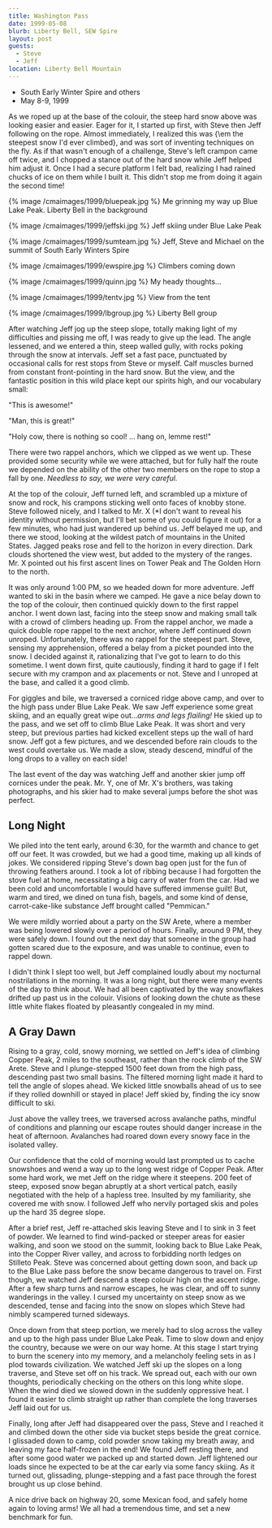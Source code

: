 ```yaml
---
title: Washington Pass
date: 1999-05-08
blurb: Liberty Bell, SEW Spire
layout: post
guests:
  - Steve
  - Jeff
location: Liberty Bell Mountain
---
```


* South Early Winter Spire and others
* May 8-9, 1999

As we roped up at the base of the colouir, the steep hard snow above was looking
easier and easier. Eager for it, I started up first, with Steve then Jeff
following on the rope. Almost immediately, I realized this was {\em the steepest
snow I'd ever climbed}, and was sort of inventing techniques on the fly. As if
that wasn't enough of a challenge, Steve's left crampon came off twice, and I
chopped a stance out of the hard snow while Jeff helped him adjust it. Once I
had a secure platform I felt bad, realizing I had rained chucks of ice on them
while I built it. This didn't stop me from doing it again the second time!


{% image /cmaimages/1999/bluepeak.jpg %}
Me grinning my way up Blue Lake Peak. Liberty Bell in the
background

{% image /cmaimages/1999/jeffski.jpg %}
Jeff skiing under Blue Lake Peak

{% image /cmaimages/1999/sumteam.jpg %}
Jeff, Steve and Michael on the summit of South Early Winters Spire

{% image /cmaimages/1999/ewspire.jpg %}
Climbers coming down

{% image /cmaimages/1999/quinn.jpg %}
My heady thoughts...

{% image /cmaimages/1999/tentv.jpg %}
View from the tent

{% image /cmaimages/1999/lbgroup.jpg %}
Liberty Bell group

After watching Jeff jog up the steep slope, totally making
light of my difficulties and pissing me off, I was ready to 
give up the lead. The angle lessened, and
we entered a thin, steep walled gully, with rocks poking
through the snow at intervals. Jeff set a fast pace, punctuated
by occasional calls for rest stops from Steve or myself.
Calf muscles burned from constant front-pointing in
the hard snow. But the view, and the fantastic position in
this wild place kept our spirits high, and our vocabulary
small: 


"This is awesome!"


"Man, this is great!"


"Holy cow, there is nothing so cool! ... hang on, lemme rest!"


There were two rappel anchors, which we clipped as we went up.
These provided some security while we were attached, but for
fully half the route we depended on the ability of the other
two members on the rope to stop a fall by one. *Needless to say,
we were very careful.*


At the top of the colouir, Jeff turned left, and scrambled up
a mixture of snow and rock, his crampons sticking well onto
faces of knobby stone. Steve followed nicely, and I talked to
Mr. X (*I don't want to reveal his identity without permission,
but I'll bet some of you could figure it out)
for a few minutes, who had just wandered up behind
us. Jeff belayed me up, and there we stood, looking at the
wildest patch of mountains in the United States. Jagged peaks
rose and fell to the horizon in every direction. Dark clouds
shortened the view west, but added to the mystery of the ranges.
Mr. X pointed out his first ascent lines on Tower Peak and
The Golden Horn to the north.


It was only around 1:00 PM, so we headed down for more adventure.
Jeff wanted to ski in the basin where we camped. He gave a nice
belay down to the top of the colouir, then continued quickly
down to the first rappel anchor. I went down last, facing into
the steep snow and making small talk with a crowd of climbers
heading up. From the rappel anchor, we made a quick double rope
rappel to the next anchor, where Jeff continued down unroped.
Unfortunately, there was no
rappel for the steepest part. Steve,
sensing my apprehension, offered a belay from a picket pounded into
the snow. I decided against it, rationalizing that I've got to
learn to do this sometime. I went down first, quite cautiously,
finding it hard to gage if I felt secure with my crampon and
ax placements or not. Steve and I unroped at the base, and
called it a good climb.


For giggles and bile, we traversed a corniced ridge above
camp, and over to the high pass under Blue Lake Peak. We saw
Jeff experience some great skiing, and an equally great wipe
out...*arms and legs flailing!* He skied up to the pass, and
we set off to climb Blue Lake Peak. It was short and very steep,
but previous parties had kicked excellent steps up the wall
of hard snow. Jeff got a few pictures, and we descended before
rain clouds to the west could overtake us. We made a slow, steady
descend, mindful of the long drops to a valley on each side!


The last event of the day was watching Jeff and another skier
jump off cornices under the peak. Mr. Y, one of Mr. X's brothers,
was taking photographs,
and his skier had to make several jumps before the shot was
perfect.


Long Night
---------

We piled into the tent early, around 6:30, 
for the warmth and chance
to get off our feet. It was crowded, but we had a good time,
making up all kinds of jokes. We considered ripping Steve's down
bag open just for the fun of throwing feathers around. I took
a lot of ribbing because I had forgotten the stove fuel at
home, necessitating a big carry of water from the car. Had we been cold and
uncomfortable I would have suffered immense guilt! But, warm
and tired, we dined on tuna fish, bagels, and some kind of
dense, carrot-cake-like substance Jeff brought called "Pemmican."


We were mildly worried about a party on the SW Arete, where a member
was being lowered slowly over a period of hours. Finally, around
9 PM, they were safely down. I found out the next day that someone
in the group had gotten scared due to the exposure, and was unable
to continue, even to rappel down.


I didn't think I slept too well, but Jeff complained loudly about
my nocturnal nostrilations in the morning. It was a long night,
but there were many events of the day to think about. We had
all been captivated by the way snowflakes drifted up past us
in the colouir. Visions of looking down the chute as these little
white flakes floated by pleasantly congealed in my mind.


A Gray Dawn
---------

Rising to a gray, cold, snowy morning, we settled on Jeff's idea of climbing
Copper Peak, 2 miles to the southeast, rather than the rock climb of the SW
Arete.  Steve and I plunge-stepped 1500 feet down from the high pass, descending
past two small basins. The filtered morning light made it hard to tell the angle
of slopes ahead. We kicked little snowballs ahead of us to see if they rolled
downhill or stayed in place!  Jeff skied by, finding the icy snow difficult to
ski.


Just above the valley trees, we traversed across avalanche paths, mindful
of conditions and planning our escape routes should danger increase
in the heat of afternoon. Avalanches had roared down every snowy face
in the isolated valley.


Our confidence that the cold of morning would last prompted us to cache
snowshoes and wend a way up to the long west ridge of Copper Peak.
After some hard work, we met Jeff on the ridge where it steepens.
200 feet of steep, exposed snow began abruptly at a short vertical
patch, easily negotiated with the help of a hapless tree. Insulted
by my familiarity, she covered me with snow. I followed Jeff who
nervily portaged skis and poles up the hard 35 degree slope.


After a brief rest, Jeff re-attached skis leaving Steve and I to
sink in 3 feet of powder. We learned to find wind-packed or steeper
areas for easier walking, and soon we stood on the summit, looking
back to Blue Lake Peak, into the Copper River valley, and across
to forbidding north ledges on Stilleto Peak. Steve was concerned
about getting down soon, and back up to the Blue Lake pass before
the snow became dangerous to travel on. First though, we watched
Jeff descend a steep colouir high on the ascent ridge. After a
few sharp turns and narrow escapes, he was clear, and off to
sunny wanderings in the valley. I cursed my uncertainty on steep
snow as we descended, tense and facing into the snow on slopes which
Steve had nimbly scampered turned sideways. 


Once down from that steep portion, we merely had to slog across the valley
and up to the high pass under Blue Lake Peak. Time to slow down and
enjoy the country, because we were on our way home. At this stage I
start trying to burn the scenery into my memory, and a melancholy
feeling sets in as I plod towards civilization. We watched Jeff ski
up the slopes on a long traverse, and Steve set off on his track.
We spread out, each with our own thoughts, periodically checking on
the others on this long white slope. When the wind died we slowed down
in the suddenly oppressive heat. I found it easier to climb straight
up rather than complete the long traverses Jeff laid out for us.


Finally, long after Jeff had disappeared over the pass, Steve and I reached
it and climbed down the other side via bucket steps beside the great
cornice. I glissaded down to camp, cold powder snow taking my breath
away, and leaving my face half-frozen in the end! We found Jeff resting
there, and after some good water we packed up and started down. Jeff
lightened our loads since he expected to be at the car early via some
fancy skiing. As it turned out, glissading, plunge-stepping and a
fast pace through the forest brought us up close behind. 


A nice drive back on highway 20, some Mexican food, and safely home again
to loving arms! We all had a tremendous time, and set a new benchmark
for fun.


